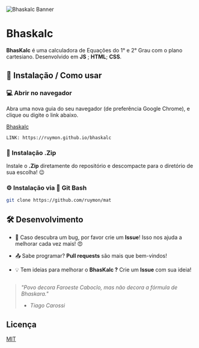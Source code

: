 ![Bhaskalc Banner](https://media.discordapp.net/attachments/640013683908673536/750801955756048424/banner_header_bhaskalc_final.png)

# **Bhaskalc**


**BhasKalc** é uma calculadora de Equações do 1° e 2° Grau com o plano cartesiano. Desenvolvido em **JS** ; **HTML**; **CSS**.




##  📌 Instalação / Como usar

### 💻 Abrir no navegador

Abra uma nova guia do seu navegador (de preferência Google Chrome), e clique ou digite o link abaixo.


[Bhaskalc](https://ruymon.github.io/bhaskalc)

```link
LINK: https://ruymon.github.io/bhaskalc
```

###  📁 Instalação .Zip 

 Instale o **.Zip** diretamente do repositório e descompacte para o diretório de sua escolha! 😉


### ⚙️ Instalação via 💾 Git Bash

```bash
git clone https://github.com/ruymon/mat
```



##  🛠️ Desenvolvimento

* 👾 Caso descubra um bug, por favor crie um **Issue**! Isso nos ajuda a melhorar cada vez mais!  😍

* 📤 Sabe programar? **Pull requests** são mais que bem-vindos!
 
* 💡 Tem ideias para melhorar o **BhasKalc ?** Crie um **Issue** com sua ideia!




##

> *"Povo decora Faroeste Caboclo, mas não decora a fórmula de Bhaskara."*
> - *Tiago Carossi*

##



## Licença
[MIT](https://choosealicense.com/licenses/mit/)
